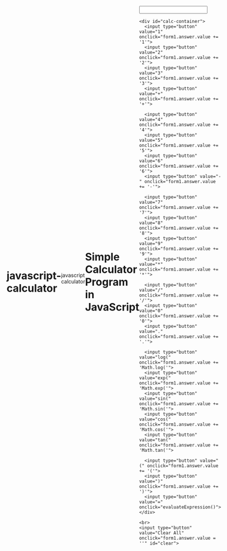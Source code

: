 # javascript-calculator
javascript calculator
<!DOCTYPE html>
<html lang="en">
<head>
<title>JavaScript Calculator</title>
<link rel="preconnect" href="https://fonts.googleapis.com">
<link rel="preconnect" href="https://fonts.gstatic.com" crossorigin>
<link href="https://fonts.googleapis.com/css2?family=Ubuntu&display=swap" rel="stylesheet">
<style>
body {
  background-image: url(https://encrypted-tbn0.gstatic.com/images?q=tbn:ANd9GcQ77VVcSZzMltTG2WU3CSmfBuk4K_MgnpBRBw&usqp=CAU);
  background-repeat: no-repeat;
  background-size: cover;
  display: flex;
  align-items: center;
  justify-content: center;
  min-height: 100vh;
}

h1 {
  text-align: center;
  padding: 23px;
  color: white;
  border-radius: 16px;
  font-family: 'Ubuntu', sans-serif;
}

#clear {
  width: 280px;
  padding: 10px;
  background-color: rgb(245, 100, 100);
}

#clear:hover {
  border: solid rgba(255, 255, 255, 0.3);
  border-radius: 16px;
  box-shadow: 0 5px 30px rgba(0, 0, 0, 5);
  transition: 0.5s;
}

.formstyle {
  width: 300px;
  height: 500px;
  margin: auto;
  padding: 50px;
  border: rgba(255, 255, 255, 0.2);
  border-radius: 16px;
  box-shadow: 0 4px 30px rgba(0, 0, 0, 0.6);
  backdrop-filter: blur(8px);
}

input {
  width: 16px;
  background-color: rgb(67, 82, 167);
  color: white;
  padding: 29px;
  margin: 15px 6px;
  backdrop-filter: blur(8px);
  border: 2px solid rgba(255, 255, 255, 0.3);
  border-radius: 16px;
  box-shadow: 0 4px 30px rgba(0, 0, 0, 0.6);
}

input:hover {
  color: rgb(238, 30, 30);
  transition: 0.2s;
  transform: translateY(-20px);
  box-shadow: 0 0 30px rgba(0, 0, 0, 0.8);
}

#calc {
  width: 249px;
  border: 3px solid rgb(65, 68, 65);
  border-radius: 5px;
  padding: 15px;
  margin: 12px auto;
  display: flex;
  background-color: rgb(176, 160, 247);
  color: black;
}

#calc-container {
  display: flex;
  flex-wrap: wrap;
  justify-content: space-between;
}

</style>
</head>
<body>
<h1>Simple Calculator Program in JavaScript</h1>
<div class="formstyle">
  <form name="form1">
    <input id="calc" type="text" name="answer">
    
    <div id="calc-container">
      <input type="button" value="1" onclick="form1.answer.value += '1'">
      <input type="button" value="2" onclick="form1.answer.value += '2'">
      <input type="button" value="3" onclick="form1.answer.value += '3'">
      <input type="button" value="+" onclick="form1.answer.value += '+'">
      
      <input type="button" value="4" onclick="form1.answer.value += '4'">
      <input type="button" value="5" onclick="form1.answer.value += '5'">
      <input type="button" value="6" onclick="form1.answer.value += '6'">
      <input type="button" value="-" onclick="form1.answer.value += '-'">
      
      <input type="button" value="7" onclick="form1.answer.value += '7'">
      <input type="button" value="8" onclick="form1.answer.value += '8'">
      <input type="button" value="9" onclick="form1.answer.value += '9'">
      <input type="button" value="*" onclick="form1.answer.value += '*'">
      
      <input type="button" value="/" onclick="form1.answer.value += '/'">
      <input type="button" value="0" onclick="form1.answer.value += '0'">
      <input type="button" value="." onclick="form1.answer.value += '.'">
      
      <input type="button" value="log(" onclick="form1.answer.value += 'Math.log('">
      <input type="button" value="exp(" onclick="form1.answer.value += 'Math.exp('">
      <input type="button" value="sin(" onclick="form1.answer.value += 'Math.sin('">
      <input type="button" value="cos(" onclick="form1.answer.value += 'Math.cos('">
      <input type="button" value="tan(" onclick="form1.answer.value += 'Math.tan('">
      
      <input type="button" value="(" onclick="form1.answer.value += '('">
      <input type="button" value=")" onclick="form1.answer.value += ')'">
      <input type="button" value="=" onclick="evaluateExpression()">
    </div>
    
    <br>
    <input type="button" value="Clear All" onclick="form1.answer.value = ''" id="clear">
  </form>
</div>
<script>
function evaluateExpression() {
  const expression = form1.answer.value;
  let result;

  try {
    result = eval(expression);
    form1.answer.value = result;
  } catch (error) {
    form1.answer.value = 'Error';
  }
}
</script>
</body>
</html>
